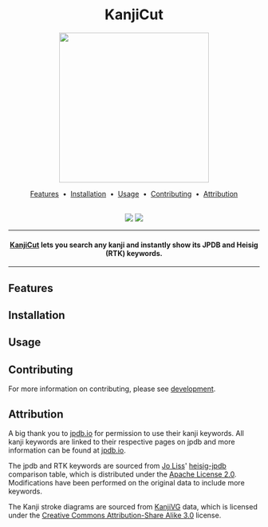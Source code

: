 <h1 align="center">
KanjiCut
</h1>

<div align="center">
  <picture>
    <source srcset="./docs/assets/logo-dark-mode.svg" 
    media="(prefers-color-scheme: dark)"
    height=300
    >
    <img src="./docs/assets/logo-light-mode.svg" height=300>
  </picture>

  <a href="#features">Features</a> &nbsp;&bull;&nbsp;
  <a href="#installation">Installation</a> &nbsp;&bull;&nbsp;
  <a href="#usage">Usage</a> &nbsp;&bull;&nbsp;
  <a href="#contributing">Contributing</a> &nbsp;&bull;&nbsp;
  <a href="#attribution">Attribution</a>

 </b>
  <br>
  <a title="Buy me a cookie" href="https://coff.ee/kadisonm">
    <img  src="https://img.shields.io/badge/Support-30363D?style=for-the-badge&logo=GitHub-Sponsors&logoColor=#white"></a>
  <a title="GitHub License" href="/LICENSE">
    <img src="https://img.shields.io/github/license/kadisonm/anki-kanji-splitter?style=for-the-badge&color=blue"></a>
</div>

<hr>

<div align="center">
  <h4>
      <a href="https://apps.ankiweb.net/">KanjiCut</a> lets you search any kanji and instantly show its JPDB and Heisig (RTK) keywords. 
  </h4>
</div>

<hr>

## Features

## Installation

## Usage

## Contributing
For more information on contributing, please see [development](./docs/development.md).

## Attribution
A big thank you to [jpdb.io](https://jpdb.io) for permission to use their kanji keywords. All kanji keywords are linked to their respective pages on jpdb and more information can be found at [jpdb.io](https://jpdb.io).

The jpdb and RTK keywords are sourced from [Jo Liss](https://github.com/joliss)' [heisig-jpdb](https://github.com/joliss/heisig-jpdb) comparison table, which is distributed under the [Apache License 2.0](https://www.apache.org/licenses/LICENSE-2.0). Modifications have been performed on the original data to include more keywords.

The Kanji stroke diagrams are sourced from [KanjiVG](http://kanjivg.tagaini.net) data, which is licensed under the [Creative Commons Attribution-Share Alike 3.0](https://creativecommons.org/licenses/by-sa/3.0/) license. 
